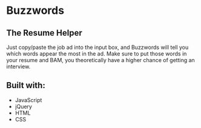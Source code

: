 # Buzzwords
## The Resume Helper

Just copy/paste the job ad into the input box, and Buzzwords will tell you which words appear the most in the ad.
Make sure to put those words in your resume and BAM, you theoretically have a higher chance of getting an interview.

## Built with:
- JavaScript
- jQuery
- HTML
- CSS
